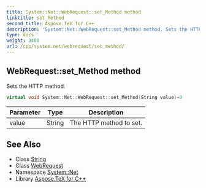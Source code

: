 ```yaml
---
title: System::Net::WebRequest::set_Method method
linktitle: set_Method
second_title: Aspose.TeX for C++
description: 'System::Net::WebRequest::set_Method method. Sets the HTTP method in C++.'
type: docs
weight: 3400
url: /cpp/system.net/webrequest/set_method/
---
```

## WebRequest::set_Method method


Sets the HTTP method.

```cpp
virtual void System::Net::WebRequest::set_Method(String value)=0
```


| Parameter | Type | Description |
| --- | --- | --- |
| value | String | The HTTP method to set. |

## See Also

* Class [String](../../../system/string/)
* Class [WebRequest](../)
* Namespace [System::Net](../../)
* Library [Aspose.TeX for C++](../../../)
